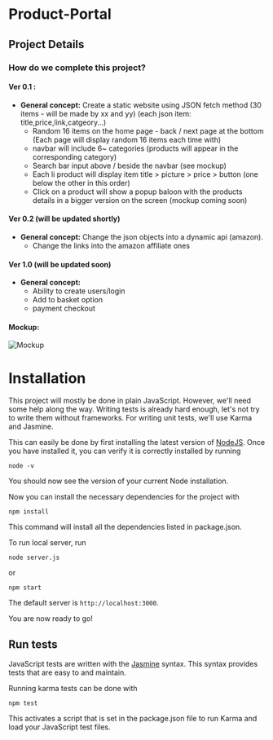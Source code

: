 # Product-Portal

## Project Details

### How do we complete this project?

#### Ver 0.1 :
  - **General concept:** Create a static website using JSON fetch method (30 items - will be made by xx and yy) (each json item: title,price,link,catgeory…)
    - Random 16 items on the home page - back / next page at the bottom (Each page will display random 16 items each time with)
    - navbar will include 6~ categories (products will appear in the corresponding category)
    - Search bar input above / beside the navbar (see mockup)
    - Each li product will display item title > picture > price > button (one below the other in this order)
    - Click on a product will show a popup baloon with the products details in a bigger version on the screen (mockup coming soon)

#### Ver 0.2 (will be updated shortly)
  - **General concept:** Change the json objects into a dynamic api (amazon). 
    - Change the links into the amazon affiliate ones 

#### Ver 1.0 (will be updated soon)
  - **General concept:**
    - Ability to create users/login
    - Add to basket option
    - payment checkout


#### Mockup:
![Mockup](http://i.imgur.com/f2dKWIv.png "Product Portal Mockup")


# Installation

This project will mostly be done in plain JavaScript. However, we'll need some help along the way. Writing tests is already hard enough, let's not try to write them without frameworks. For writing unit tests, we'll use Karma and Jasmine.

This can easily be done by first installing the latest version of [NodeJS](https://nodejs.org). Once you have installed it, you can verify it is correctly installed by running

```
node -v
```

You should now see the version of your current Node installation.

Now you can install the necessary dependencies for the project with

```
npm install
```

This command will install all the dependencies listed in package.json.

To run local server, run

```
node server.js
```
or
```
npm start
```

The default server is `http://localhost:3000`.


You are now ready to go!

## Run tests

JavaScript tests are written with the [Jasmine](http://jasmine.github.io/2.4/introduction.html) syntax. This syntax provides tests that are easy to and maintain.

Running karma tests can be done with

```
npm test
```

This activates a script that is set in the package.json file to run Karma and load your JavaScript test files.


